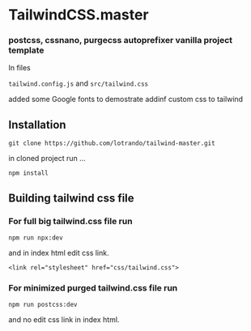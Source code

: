 # TailwindCSS.master

### postcss, cssnano, purgecss autoprefixer vanilla project template

In files

`tailwind.config.js` and `src/tailwind.css`

added some Google fonts to demostrate addinf custom css to tailwind

## Installation

```
git clone https://github.com/lotrando/tailwind-master.git
```

in cloned project run ...

```
npm install
```

## Building tailwind css file

### For full big tailwind.css file run

```
npm run npx:dev
```

and in index html edit css link.

```
<link rel="stylesheet" href="css/tailwind.css">
```

### For minimized purged tailwind.css file run

```mermaid
npm run postcss:dev
```

and no edit css link in index html.
